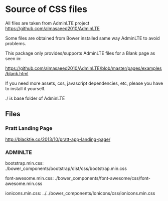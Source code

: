# Source of CSS files

All files are taken from AdminLTE project https://github.com/almasaeed2010/AdminLTE

Some files are obtained from Bower installed same way AdminLTE to avoid problems.

This package only provides/supports AdminLTE files for a Blank page as seen in:

https://github.com/almasaeed2010/AdminLTE/blob/master/pages/examples/blank.html

If you need more assets, css, javascript dependencies, etc, please you have to install it yourself.

./ is base folder of AdminLTE 

## Files

### Pratt Landing Page

http://blacktie.co/2013/10/pratt-app-landing-page/

### ADMINLTE

bootstrap.min.css:
./bower_components/bootstrap/dist/css/bootstrap.min.css

font-awesome.min.css:
./bower_components/font-awesome/css/font-awesome.min.css

ionicons.min.css:
../../bower_components/Ionicons/css/ionicons.min.css
